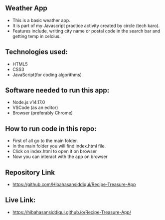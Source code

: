 ## Weather App
- This is a basic weather app.
- It is part of my Javascript practice activity created by circle (tech karo).
- Features include, writing city name or postal code in the search bar and getting temp in celcius.

## Technologies used:
- HTML5
- CSS3
- JavaScript(for coding algorithms)

## Software needed to run this app:
- Node.js v14.17.0
- VSCode (as an editor)
- Browser (preferably Chrome)

## How to run code in this repo:
- First of all go to the main folder.
- In the main folder you will find index.html file.
- Click on index.html to open it on browser
- Now you can interact with the app on browser

## Repository Link
- https://github.com/Hibahasansiddiqui/Recipe-Treasure-App

## Live Link:
- https://hibahasansiddiqui.github.io/Recipe-Treasure-App/